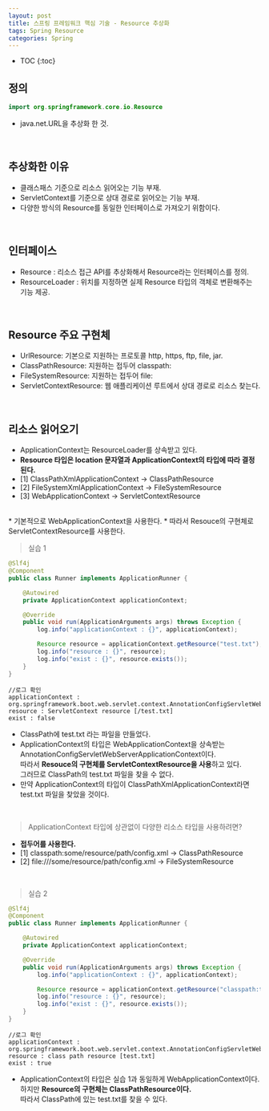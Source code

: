 ```yaml
---
layout: post
title: 스프링 프레임워크 핵심 기술 - Resource 추상화
tags: Spring Resource
categories: Spring
---
```


* TOC
{:toc}

## 정의

```java
import org.springframework.core.io.Resource
```

* java.net.URL을 추상화 한 것.

<br>

## 추상화한 이유
* 클래스패스 기준으로 리소스 읽어오는 기능 부재.
* ServletContext를 기준으로 상대 경로로 읽어오는 기능 부재.
* 다양한 방식의 Resource를 동일한 인터페이스로 가져오기 위함이다.

<!--more-->

<br>

## 인터페이스
* Resource : 리소스 접근 API를 추상화해서 Resource라는 인터페이스를 정의.
* ResourceLoader : 위치를 지정하면 실제 Resource 타입의 객체로 변환해주는 기능 제공.

<br>

## Resource 주요 구현체
* UrlResource: 기본으로 지원하는 프로토콜 http, https, ftp, file, jar.
* ClassPathResource: 지원하는 접두어 classpath:
* FileSystemResource: 지원하는 접두어 file:
* ServletContextResource: 웹 애플리케이션 루트에서 상대 경로로 리소스 찾는다.

<br>

## 리소스 읽어오기
* ApplicationContext는 ResourceLoader를 상속받고 있다.
* **Resource 타입은 location 문자열과 **ApplicationContext의 타입**에 따라 결정된다.**
* [1] ClassPathXmlApplicationContext -> ClassPathResource
* [2] FileSystemXmlApplicationContext -> FileSystemResource
* [3] WebApplicationContext -> ServletContextResource  
<br>
* 기본적으로 WebApplicationContext을 사용한다.
* 따라서 Resouce의 구현체로 ServletContextResource를 사용한다.  

<br>

> 실습 1

```java
@Slf4j
@Component
public class Runner implements ApplicationRunner {

    @Autowired
    private ApplicationContext applicationContext;

    @Override
    public void run(ApplicationArguments args) throws Exception {
        log.info("applicationContext : {}", applicationContext);

        Resource resource = applicationContext.getResource("test.txt");
        log.info("resource : {}", resource);
        log.info("exist : {}", resource.exists());
    }
}
```

```console
//로그 확인
applicationContext : org.springframework.boot.web.servlet.context.AnnotationConfigServletWebServerApplicationContext@4f209819
resource : ServletContext resource [/test.txt]
exist : false
```

* ClassPath에 test.txt 라는 파일을 만들었다.
* ApplicationContext의 타입은 WebApplicationContext을 상속받는 AnnotationConfigServletWebServerApplicationContext이다.<br>
따라서 **Resouce의 구현체를 ServletContextResource을 사용**하고 있다.<br>
그러므로 ClassPath의 test.txt 파일을 찾을 수 없다.
* 만약 ApplicationContext의 타입이 ClassPathXmlApplicationContext라면 test.txt 파일을 찾았을 것이다.

<br>

> ApplicationContext 타입에 상관없이 다양한 리소스 타입을 사용하려면?

* **접두어를 사용한다.**
* [1] classpath:some/resource/path/config.xml -> ClassPathResource
* [2] file:///some/resource/path/config.xml -> FileSystemResource

<br>

> 실습 2

```java
@Slf4j
@Component
public class Runner implements ApplicationRunner {

    @Autowired
    private ApplicationContext applicationContext;

    @Override
    public void run(ApplicationArguments args) throws Exception {
        log.info("applicationContext : {}", applicationContext);

        Resource resource = applicationContext.getResource("classpath:test.txt");//변경
        log.info("resource : {}", resource);
        log.info("exist : {}", resource.exists());
    }
}
```

```console
//로그 확인
applicationContext : org.springframework.boot.web.servlet.context.AnnotationConfigServletWebServerApplicationContext@4f209819
resource : class path resource [test.txt]
exist : true
```

* ApplicationContext의 타입은 실습 1과 동일하게 WebApplicationContext이다.<br>
하지만 **Resource의 구현체는 ClassPathResource이다.**<br>
따라서 ClassPath에 있는 test.txt를 찾을 수 있다.





